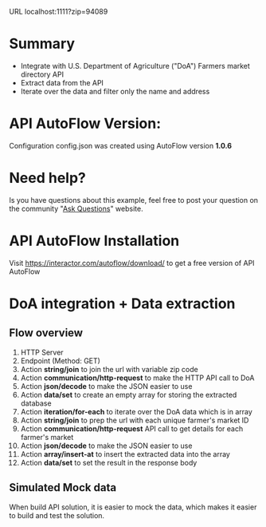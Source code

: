URL
localhost:1111?zip=94089

# Summary
* Integrate with U.S. Department of Agriculture ("DoA") Farmers market directory API
* Extract data from the API
* Iterate over the data and filter only the name and address

# API AutoFlow Version:
Configuration config.json was created using AutoFlow version __1.0.6__

# Need help?
Is you have questions about this example, feel free to post your question on the community "<a href="https://interactor.com/autoflow/questions" target="_blank">Ask Questions</a>" website.

# API AutoFlow Installation
Visit https://interactor.com/autoflow/download/ to get a free version of API AutoFlow

# DoA integration + Data extraction

## Flow overview
1. HTTP Server
2. Endpoint (Method: GET)
3. Action __string/join__ to join the url with variable zip code
4. Action __communication/http-request__ to make the HTTP API call to DoA
5. Action __json/decode__ to make the JSON easier to use
6. Action __data/set__ to create an empty array for storing the extracted database
7. Action __iteration/for-each__ to iterate over the DoA data which is in array
8. Action __string/join__ to prep the url with each unique farmer's market ID
9. Action __communication/http-request__ API call to get details for each farmer's market
10. Action __json/decode__ to make the JSON easier to use
11. Action __array/insert-at__ to insert the extracted data into the array
12. Action __data/set__ to set the result in the response body


## Simulated Mock data
When build API solution, it is easier to mock the data, which makes it easier to build and test the solution.

